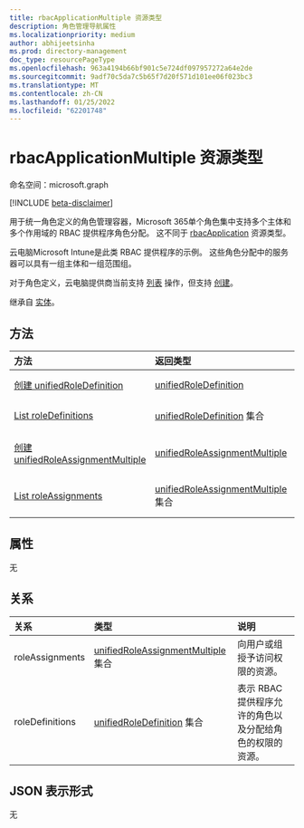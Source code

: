 ```yaml
---
title: rbacApplicationMultiple 资源类型
description: 角色管理导航属性
ms.localizationpriority: medium
author: abhijeetsinha
ms.prod: directory-management
doc_type: resourcePageType
ms.openlocfilehash: 963a4194b66bf901c5e724df097957272a64e2de
ms.sourcegitcommit: 9adf70c5da7c5b65f7d20f571d101ee06f023bc3
ms.translationtype: MT
ms.contentlocale: zh-CN
ms.lasthandoff: 01/25/2022
ms.locfileid: "62201748"
---
```

# <a name="rbacapplicationmultiple-resource-type"></a>rbacApplicationMultiple 资源类型

命名空间：microsoft.graph

[!INCLUDE [beta-disclaimer](../../includes/beta-disclaimer.md)]

用于统一角色定义的角色管理容器，Microsoft 365单个角色集中支持多个主体和多个作用域的 RBAC 提供程序角色分配。 这不同于 [rbacApplication](rbacapplication.md) 资源类型。

云电脑Microsoft Intune是此类 RBAC 提供程序的示例。 这些角色分配中的服务器可以具有一组主体和一组范围组。

对于角色定义，云电脑提供商当前支持 [列表](../api/rbacapplication-list-roledefinitions.md) 操作，但支持 [创建](../api/rbacapplication-post-roledefinitions.md)。

继承自 [实体](entity.md)。

## <a name="methods"></a>方法

| 方法       | 返回类型 | 说明 |
|:-------------|:------------|:------------|
| [创建 unifiedRoleDefinition](../api/rbacapplication-post-roledefinitions.md) | [unifiedRoleDefinition](unifiedroledefinition.md) | 通过发布到 roleDefinitions 集合创建新的 unifiedRoleDefinition。 |
| [List roleDefinitions](../api/rbacapplication-list-roledefinitions.md) | [unifiedRoleDefinition](unifiedroledefinition.md) 集合 | 获取 unifiedRoleDefinition 对象集合。 |
| [创建 unifiedRoleAssignmentMultiple](../api/rbacapplicationmultiple-post-roleassignments.md) | [unifiedRoleAssignmentMultiple](unifiedroleassignmentmultiple.md) | 通过发布到 roleAssignments 集合创建新的 unifiedRoleAssignmentMultiple。 |
| [List roleAssignments](../api/rbacapplicationmultiple-list-roleassignments.md) | [unifiedRoleAssignmentMultiple](unifiedroleassignmentmultiple.md) 集合 | 获取 unifiedRoleAssignmentMultiple 对象集合。 |

## <a name="properties"></a>属性

无

## <a name="relationships"></a>关系

|关系|类型|说明|
|:---|:---|:---|
|roleAssignments|[unifiedRoleAssignmentMultiple](../resources/unifiedroleassignmentmultiple.md) 集合| 向用户或组授予访问权限的资源。 |
|roleDefinitions|[unifiedRoleDefinition](../resources/unifiedroledefinition.md) 集合| 表示 RBAC 提供程序允许的角色以及分配给角色的权限的资源。 |

## <a name="json-representation"></a>JSON 表示形式

无

<!-- uuid: 16cd6b66-4b1a-43a1-adaf-3a886856ed98
2019-02-04 14:57:30 UTC -->
<!-- {
  "type": "#page.annotation",
  "description": "rbacApplicationMultiple resource",
  "keywords": "",
  "section": "documentation",
  "tocPath": ""
}-->


